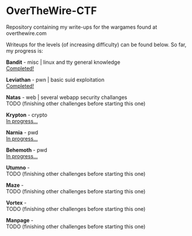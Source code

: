 # OverTheWire-CTF

Repository containing my write-ups for the wargames found at overthewire.com

Writeups for the levels (of increasing difficulty) can be found below. So far, my progress is:

**Bandit** - misc | linux and tty general knowledge<br /> [Completed!](https://github.com/DjentMachine/OverTheWire-CTF/tree/main/Bandit)

**Leviathan** - pwn | basic suid exploitation <br /> [Completed!](https://github.com/DjentMachine/OverTheWire-CTF/tree/main/Leviathan)

**Natas** - web | several webapp security challanges<br /> TODO (finishing other challenges before starting this one)

**Krypton** - crypto<br /> [In progress...](https://github.com/DjentMachine/OverTheWire-CTF/tree/main/Krypton) 

**Narnia** - pwd<br /> [In progress...](https://github.com/DjentMachine/OverTheWire-CTF/tree/main/Narnia) 

**Behemoth** - pwd<br /> [In progress...](https://github.com/DjentMachine/OverTheWire-CTF/tree/main/Behemoth)

**Utumno** - <br />TODO (finishing other challenges before starting this one)

**Maze** - <br />TODO (finishing other challenges before starting this one)

**Vortex** - <br />TODO (finishing other challenges before starting this one)

**Manpage** - <br />TODO (finishing other challenges before starting this one)
